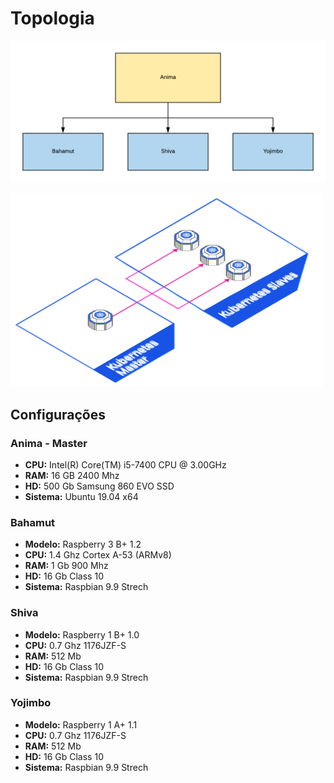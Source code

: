 # Topologia

![Kubernetes_Topologia_Casa](uploads/136eabe17363c664ce539fdc74575cbc/Kubernetes_Topologia_Casa.png)


![my-first-document](uploads/7b362561aa71fa1c2ca6e34f6e4e0876/my-first-document.png)

## Configurações

### Anima - Master

* **CPU:** Intel(R) Core(TM) i5-7400 CPU @ 3.00GHz
* **RAM:** 16 GB 2400 Mhz
* **HD:** 500 Gb Samsung 860 EVO SSD
* **Sistema:** Ubuntu 19.04 x64

### Bahamut

* **Modelo:** Raspberry 3 B+ 1.2 
* **CPU:** 1.4 Ghz Cortex A-53 (ARMv8)
* **RAM:** 1 Gb 900 Mhz
* **HD:** 16 Gb Class 10
* **Sistema:** Raspbian 9.9 Strech

### Shiva

* **Modelo:** Raspberry 1 B+ 1.0
* **CPU:** 0.7 Ghz 1176JZF-S
* **RAM:** 512 Mb 
* **HD:** 16 Gb Class 10
* **Sistema:** Raspbian 9.9 Strech


### Yojimbo

* **Modelo:** Raspberry 1 A+ 1.1
* **CPU:** 0.7 Ghz 1176JZF-S
* **RAM:** 512 Mb 
* **HD:** 16 Gb Class 10
* **Sistema:** Raspbian 9.9 Strech


